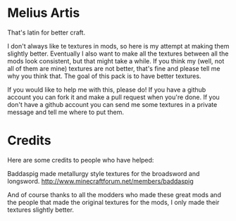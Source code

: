 # Melius Artis
That's latin for better craft.

I don't always like te textures in mods, so here is my attempt at making them slightly better.
Eventually I also want to make all the textures between all the mods look consistent, but that might take a while.
If you think my (well, not all of them are mine) textures are not better, that's fine and please tell me why you think that. The goal of this pack is to have better textures.

If you would like to help me with this, please do! If you have a github account you can fork it and make a pull request when you're done. If you don't have a github account you can send me some textures in a private message and tell me where to put them.

# Credits
Here are some credits to people who have helped:

Baddaspig made metallurgy style textures for the broadsword and longsword.
http://www.minecraftforum.net/members/baddaspig

And of course thanks to all the modders who made these great mods and the people that made the original textures for the mods, I only made their textures slightly better.
